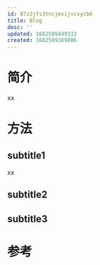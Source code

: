 ```yaml
---
id: 87z2jfs3tncjmxijvcvycb6
title: Blog
desc: ''
updated: 1682509449333
created: 1682509389806
---
```


# 简介
xx

# 方法
## subtitle1
xx

## subtitle2

## subtitle3

# 参考